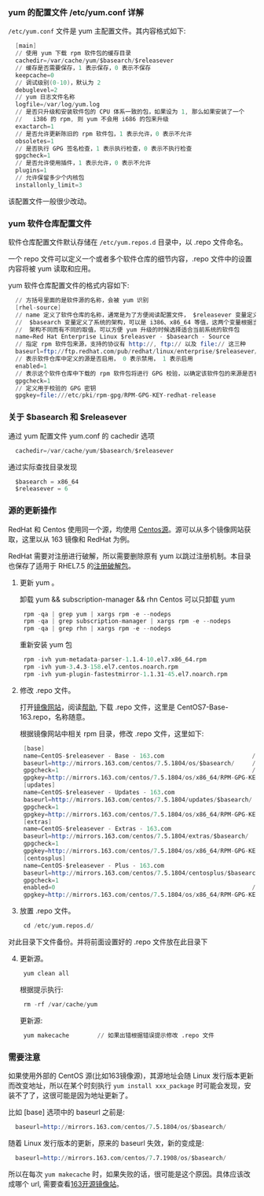 
### yum 的配置文件 /etc/yum.conf 详解

`/etc/yum.conf` 文件是 yum 主配置文件。其内容格式如下:
```s
  [main]
  // 使用 yum 下载 rpm 软件包的缓存目录
  cachedir=/var/cache/yum/$basearch/$releasever
  // 缓存是否需要保存，1 表示保存，0 表示不保存
  keepcache=0
  // 调试级别(0-10)，默认为 2
  debuglevel=2
  // yum 日志文件名称
  logfile=/var/log/yum.log
  // 是否只升级和安装软件包的 CPU 体系一致的包，如果设为 1, 那么如果安装了一个
  //   i386 的 rpm, 则 yum 不会用 i686 的包来升级
  exactarch=1
  // 是否允许更新陈旧的 rpm 软件包，1 表示允许，0 表示不允许
  obsoletes=1
  // 是否执行 GPG 签名检查，1 表示执行检查，0 表示不执行检查
  gpgcheck=1
  // 是否允许使用插件，1 表示允许，0 表示不允许
  plugins=1
  // 允许保留多少个内核包
  installonly_limit=3
```
该配置文件一般很少改动。


### yum 软件仓库配置文件

软件仓库配置文件默认存储在 `/etc/yum.repos.d` 目录中，以 .repo 文件命名。

一个 repo 文件可以定义一个或者多个软件仓库的细节内容，.repo 文件中的设置内容将被 yum 读取和应用。

yum 软件仓库配置文件的格式内容如下:
```s
  // 方括号里面的是软件源的名称，会被 yum 识别
  [rhel-source]
  // name 定义了软件仓库的名称，通常是为了方便阅读配置文件， $releasever 变量定义了发行版本，
  //  $basearch 变量定义了系统的架构，可以是 i386、x86_64 等值，这两个变量根据当前系统的版本
  //  架构不同而有不同的取值，可以方便 yum 升级的时候选择适合当前系统的软件包
  name=Red Hat Enterprise Linux $releasver - $basearch - Source
  // 指定 rpm 软件包来源，支持的协议有 http://, ftp:// 以及 file:// 这三种
  baseurl=ftp://ftp.redhat.com/pub/redhat/linux/enterprise/$releasever/en/os/SRPMS/
  // 表示软件仓库中定义的源是否启用， 0 表示禁用， 1 表示启用
  enabled=1
  // 表示这个软件仓库中下载的 rpm 软件包将进行 GPG 校验，以确定该软件包的来源是否有效和安全
  gpgcheck=1
  // 定义用于校验的 GPG 密钥
  gpgkey=file:///etc/pki/rpm-gpg/RPM-GPG-KEY-redhat-release
```


### 关于 $basearch 和 $releasever

通过 yum 配置文件 yum.conf 的 cachedir 选项
```s
  cachedir=/var/cache/yum/$basearch/$releasever
```

通过实际查找目录发现
```s  
  $basearch = x86_64
  $releasever = 6
```


### 源的更新操作

RedHat 和 Centos 使用同一个源，均使用 [Centos源](http://mirror.centos.org/centos/)。源可以从多个镜像网站获取，这里以从 163 镜像和 RedHat 为例。

RedHat 需要对注册进行破解，所以需要删除原有 yum 以跳过注册机制。本目录也保存了适用于 RHEL7.5 的[注册破解包](rhel7.5)。

1. 更新 yum 。 
  
   卸载 yum && subscription-manager && rhn    Centos 可以只卸载 yum
   ```s
    rpm -qa | grep yum | xargs rpm -e --nodeps
    rpm -qa | grep subscription-manager | xargs rpm -e --nodeps
    rpm -qa | grep rhn | xargs rpm -e --nodeps
   ```

   重新安装 yum 包
   ```s
    rpm -ivh yum-metadata-parser-1.1.4-10.el7.x86_64.rpm 
    rpm -ivh yum-3.4.3-158.el7.centos.noarch.rpm 
    rpm -ivh yum-plugin-fastestmirror-1.1.31-45.el7.noarch.rpm
   ```

2. 修改 .repo 文件。

   打开[镜像网站](http://mirrors.163.com/)，阅读[帮助](http://mirrors.163.com/.help/centos.html), 下载 .repo 文件，这里是 CentOS7-Base-163.repo，名称随意。
   
   根据镜像网站中相关 rpm 目录，修改 .repo 文件，这里如下:
   ```s
    [base]
    name=CentOS-$releasever - Base - 163.com                         // 随便写
    baseurl=http://mirrors.163.com/centos/7.5.1804/os/$basearch/     // 指明了 repositry 的地址，支持ftp,http,file协议
    gpgcheck=1                                                       // 为 1 是会启用下面的 gpgkey
    gpgkey=http://mirrors.163.com/centos/7.5.1804/os/x86_64/RPM-GPG-KEY-CentOS-7
    [updates]
    name=CentOS-$releasever - Updates - 163.com
    baseurl=http://mirrors.163.com/centos/7.5.1804/updates/$basearch/
    gpgcheck=1
    gpgkey=http://mirrors.163.com/centos/7.5.1804/os/x86_64/RPM-GPG-KEY-CentOS-7
    [extras]
    name=CentOS-$releasever - Extras - 163.com
    baseurl=http://mirrors.163.com/centos/7.5.1804/extras/$basearch/
    gpgcheck=1
    gpgkey=http://mirrors.163.com/centos/7.5.1804/os/x86_64/RPM-GPG-KEY-CentOS-7
    [centosplus]
    name=CentOS-$releasever - Plus - 163.com
    baseurl=http://mirrors.163.com/centos/7.5.1804/centosplus/$basearch/
    gpgcheck=1
    enabled=0                                                        // 为 0 时表示 repositry 不可被获取
    gpgkey=http://mirrors.163.com/centos/7.5.1804/os/x86_64/RPM-GPG-KEY-CentOS-7
   ```

3. 放置 .repo 文件。
   ```s
    cd /etc/yum.repos.d/
   ```
  对此目录下文件备份。并将前面设置好的 .repo 文件放在此目录下

4. 更新源。
   ```s
    yum clean all
   ```
   根据提示执行:
   ```s
    rm -rf /var/cache/yum
   ```
   更新源:
   ```s
    yum makecache        // 如果出错根据错误提示修改 .repo 文件
   ```


### 需要注意

如果使用外部的 CentOS 源(比如163镜像源)，其源地址会随 Linux 发行版本更新而改变地址，所以在某个时刻执行 `yum install xxx_package` 时可能会发现，安装不了了，这很可能是因为地址更新了。

比如 [base] 选项中的 baseurl 之前是:
```s
  baseurl=http://mirrors.163.com/centos/7.5.1804/os/$basearch/
```
随着 Linux 发行版本的更新，原来的 baseurl 失效，新的变成是:
```s
  baseurl=http://mirrors.163.com/centos/7.7.1908/os/$basearch/
```

所以在每次 `yum makecache` 时，如果失败的话，很可能是这个原因。具体应该改成哪个 url, 需要查看[163开源镜像站](http://mirrors.163.com/)。
